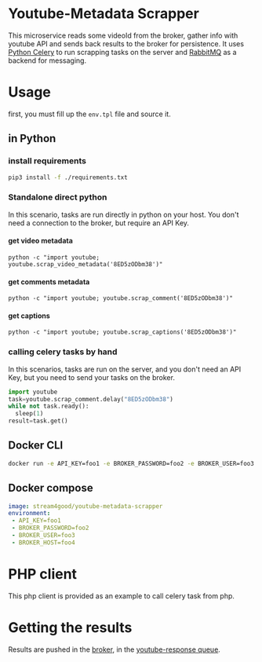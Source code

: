 # Youtube-Metadata Scrapper

This microservice reads some videoId from the broker, gather info with youtube API and sends back results to the broker for persistence.
It uses [Python Celery](https://docs.celeryproject.org/en/stable/index.html) to run scrapping tasks on the server and [RabbitMQ](https://www.rabbitmq.com/) as a backend for messaging.

# Usage

first, you must fill up the `env.tpl` file and source it.

## in Python

### install requirements

```bash
pip3 install -f ./requirements.txt
```

### Standalone direct python

In this scenario, tasks are run directly in python on your host. You don't need a connection to the broker, but require an API Key.

#### get video metadata
```
python -c "import youtube; youtube.scrap_video_metadata('8ED5zODbm38')"
```

#### get comments metadata

```
python -c "import youtube; youtube.scrap_comment('8ED5zODbm38')"
```

#### get captions

```
python -c "import youtube; youtube.scrap_captions('8ED5zODbm38')"
```


### calling celery tasks by hand 

In this scenarios, tasks are run on the server, and you don't need an API Key, but you need to send your tasks on the broker.

```python
import youtube
task=youtube.scrap_comment.delay("8ED5zODbm38")
while not task.ready():
  sleep(1)
result=task.get()
```

## Docker CLI

```bash
docker run -e API_KEY=foo1 -e BROKER_PASSWORD=foo2 -e BROKER_USER=foo3 -e BROKER_HOST=foo4 stream4good/youtube-metadata-scrapper
```

## Docker compose

```yaml
image: stream4good/youtube-metadata-scrapper
environment: 
 - API_KEY=foo1
 - BROKER_PASSWORD=foo2
 - BROKER_USER=foo3 
 - BROKER_HOST=foo4
```



# PHP client

This php client is provided as an example to call celery task from php.

# Getting the results

Results are pushed in the [broker](https://broker-s4g.miage.dev/), in the [youtube-response queue](https://broker-s4g.miage.dev/#/queues/%2F/youtube-response).
